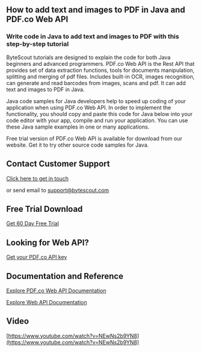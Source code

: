 ## How to add text and images to PDF in Java and PDF.co Web API

### Write code in Java to add text and images to PDF with this step-by-step tutorial

ByteScout tutorials are designed to explain the code for both Java beginners and advanced programmers. PDF.co Web API is the Rest API that provides set of data extraction functions, tools for documents manipulation, splitting and merging of pdf files. Includes built-in OCR, images recognition, can generate and read barcodes from images, scans and pdf. It can add text and images to PDF in Java.

Java code samples for Java developers help to speed up coding of your application when using PDF.co Web API. In order to implement the functionality, you should copy and paste this code for Java below into your code editor with your app, compile and run your application. You can use these Java sample examples in one or many applications.

Free trial version of PDF.co Web API is available for download from our website. Get it to try other source code samples for Java.

## Contact Customer Support

[Click here to get in touch](https://bytescout.zendesk.com/hc/en-us/requests/new?subject=PDF.co%20Web%20API%20Question)

or send email to [support@bytescout.com](mailto:support@bytescout.com?subject=PDF.co%20Web%20API%20Question) 

## Free Trial Download

[Get 60 Day Free Trial](https://bytescout.com/download/web-installer?utm_source=github-readme)

## Looking for Web API? 

[Get your PDF.co API key](https://pdf.co/documentation/api?utm_source=github-readme)

## Documentation and Reference

[Explore PDF.co Web API Documentation](https://bytescout.com/documentation/index.html?utm_source=github-readme)

[Explore Web API Documentation](https://pdf.co/documentation/api?utm_source=github-readme)

## Video

[https://www.youtube.com/watch?v=NEwNs2b9YN8](https://www.youtube.com/watch?v=NEwNs2b9YN8)